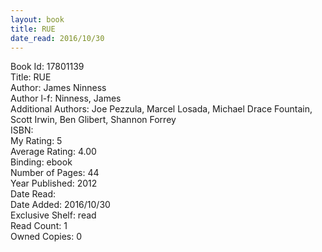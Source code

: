 ```yaml
---
layout: book
title: RUE
date_read: 2016/10/30
---
```


Book Id: 17801139<br />
Title: RUE<br />
Author: James Ninness<br />
Author l-f: Ninness, James<br />
Additional Authors: Joe Pezzula, Marcel Losada, Michael Drace Fountain, Scott Irwin, Ben Glibert, Shannon Forrey<br />
ISBN: <br />
My Rating: 5<br />
Average Rating: 4.00<br />
Binding: ebook<br />
Number of Pages: 44<br />
Year Published: 2012<br />
Date Read: <br />
Date Added: 2016/10/30<br />
Exclusive Shelf: read<br />
Read Count: 1<br />
Owned Copies: 0<br />

